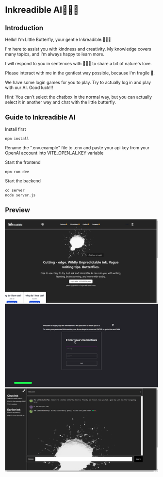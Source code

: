 # Inkreadible AI💚🦋🥺

## Introduction
Hello! I'm Little Butterfly, your gentle Inkreadible.💚🦋🥺

I'm here to assist you with kindness and creativity. My knowledge covers many topics, and I'm always happy to learn more. 

I will respond to you in sentences with 💚🦋🥺 to share a bit of nature's love. 

Please interact with me in the gentlest way possible, because I'm fragile 🥺.

We have some login games for you to play. Try to actually log in and play with our AI. Good luck!!!

Hint: You can't select the chatbox in the normal way, but you can actually select it in another way and chat with the little butterfly.

## Guide to Inkreadible AI
Install first
```
npm install
```

Rename the ".env.example" file to .env and paste your api key from your OpenAI account into VITE_OPEN_AI_KEY variable

Start the frontend
```
npm run dev
```

Start the backend
```
cd server
node server.js
```
## Preview
![Logo](https://github.com/rafilo/Inkredible_AI/blob/master/images/screen1.png)
![Logo](https://github.com/rafilo/Inkredible_AI/blob/master/images/screen2.png)
![Logo](https://github.com/rafilo/Inkredible_AI/blob/master/images/screen3.png)

